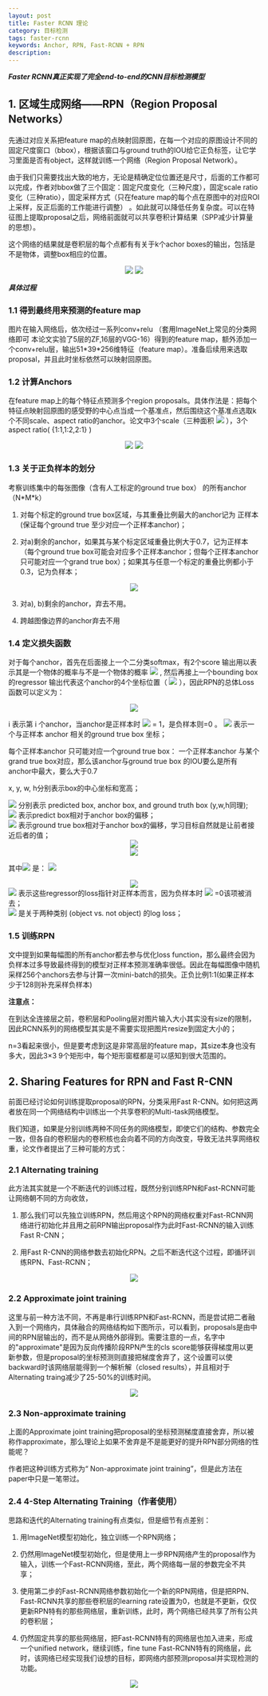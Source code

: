 ```yaml
---
layout: post
title: Faster RCNN 理论
category: 目标检测
tags: faster-rcnn
keywords: Anchor, RPN, Fast-RCNN + RPN
description:
---
```


***Faster RCNN真正实现了完全end-to-end的CNN目标检测模型***

## 1. 区域生成网络——RPN（Region Proposal Networks）

先通过对应关系把feature map的点映射回原图，在每一个对应的原图设计不同的固定尺度窗口（bbox），根据该窗口与ground truth的IOU给它正负标签，让它学习里面是否有object，这样就训练一个网络（Region Proposal Network）。

由于我们只需要找出大致的地方，无论是精确定位位置还是尺寸，后面的工作都可以完成，作者对bbox做了三个固定：固定尺度变化（三种尺度），固定scale ratio变化（三种ratio），固定采样方式（只在feature map的每个点在原图中的对应ROI上采样，反正后面的工作能进行调整） 。如此就可以降低任务复杂度。可以在特征图上提取proposal之后，网络前面就可以共享卷积计算结果（SPP减少计算量的思想）。

这个网络的结果就是卷积层的每个点都有有关于k个achor boxes的输出，包括是不是物体，调整box相应的位置。

<div style="text-align:center">

<img src="https://raw.githubusercontent.com/chiemon/chiemon.github.io/master/img/Faster-RCNN/1.png">

<img src="https://raw.githubusercontent.com/chiemon/chiemon.github.io/master/img/Faster-RCNN/2.png">

</div>

***具体过程***

### 1.1 得到最终用来预测的feature map

图片在输入网络后，依次经过一系列conv+relu （套用ImageNet上常见的分类网络即可 本论文实验了5层的ZF,16层的VGG-16）得到的feature map，额外添加一个conv+relu层，输出51\*39\*256维特征（feature map）。准备后续用来选取proposal，并且此时坐标依然可以映射回原图。

### 1.2 计算Anchors

在feature map上的每个特征点预测多个region proposals。具体作法是：把每个特征点映射回原图的感受野的中心点当成一个基准点，然后围绕这个基准点选取k个不同scale、aspect ratio的anchor。论文中3个scale（三种面积
<img src="https://raw.githubusercontent.com/chiemon/chiemon.github.io/master/img/Faster-RCNN/3.png">
），3个aspect ratio( {1:1,1:2,2:1} )

<div style="text-align:center">

<img src="https://raw.githubusercontent.com/chiemon/chiemon.github.io/master/img/Faster-RCNN/4.png">

<img src="https://raw.githubusercontent.com/chiemon/chiemon.github.io/master/img/Faster-RCNN/5.png">

</div>

### 1.3 关于正负样本的划分

考察训练集中的每张图像（含有人工标定的ground true box） 的所有anchor（N\*M\*k）

1. 对每个标定的ground true box区域，与其重叠比例最大的anchor记为 正样本 (保证每个ground true 至少对应一个正样本anchor)；

2. 对a)剩余的anchor，如果其与某个标定区域重叠比例大于0.7，记为正样本（每个ground true box可能会对应多个正样本anchor；但每个正样本anchor 只可能对应一个grand true box）；如果其与任意一个标定的重叠比例都小于0.3，记为负样本；

<div style="text-align:center">

<img src="https://raw.githubusercontent.com/chiemon/chiemon.github.io/master/img/Faster-RCNN/6.png">

</div>

3. 对a\), b\)剩余的anchor，弃去不用。

4. 跨越图像边界的anchor弃去不用

### 1.4 定义损失函数

对于每个anchor，首先在后面接上一个二分类softmax，有2个score 输出用以表示其是一个物体的概率与不是一个物体的概率
<img src="https://raw.githubusercontent.com/chiemon/chiemon.github.io/master/img/Faster-RCNN/7.png">
, 然后再接上一个bounding box的regressor 输出代表这个anchor的4个坐标位置（
<img src="https://raw.githubusercontent.com/chiemon/chiemon.github.io/master/img/Faster-RCNN/8.png">
），因此RPN的总体Loss函数可以定义为：

<div style="text-align:center">

<img src="https://raw.githubusercontent.com/chiemon/chiemon.github.io/master/img/Faster-RCNN/9.png">

</div>

i 表示第 i 个anchor，当anchor是正样本时
<img src="https://raw.githubusercontent.com/chiemon/chiemon.github.io/master/img/Faster-RCNN/10.png">
= 1，是负样本则=0 。
<img src="https://raw.githubusercontent.com/chiemon/chiemon.github.io/master/img/Faster-RCNN/11.png">
表示一个与正样本 anchor 相关的ground true box 坐标；

每个正样本anchor 只可能对应一个ground true box：
一个正样本anchor 与某个grand true box对应，那么该anchor与ground true box 的IOU要么是所有anchor中最大，要么大于0.7

x, y, w, h分别表示box的中心坐标和宽高；

<img src="https://raw.githubusercontent.com/chiemon/chiemon.github.io/master/img/Faster-RCNN/12.png">
分别表示 predicted box, anchor box, and ground truth box (y,w,h同理);<br>

<img src="https://raw.githubusercontent.com/chiemon/chiemon.github.io/master/img/Faster-RCNN/8.png">
表示predict box相对于anchor box的偏移；<br>

<img src="https://raw.githubusercontent.com/chiemon/chiemon.github.io/master/img/Faster-RCNN/11.png">
表示ground true box相对于anchor box的偏移，学习目标自然就是让前者接近后者的值；

<div style="text-align:center">

<img src="https://raw.githubusercontent.com/chiemon/chiemon.github.io/master/img/Faster-RCNN/13.png">
<br>
<img src="https://raw.githubusercontent.com/chiemon/chiemon.github.io/master/img/Faster-RCNN/14.png">

</div>

其中<img src="https://raw.githubusercontent.com/chiemon/chiemon.github.io/master/img/Faster-RCNN/20.png">
是：
<img src="https://raw.githubusercontent.com/chiemon/chiemon.github.io/master/img/Faster-RCNN/15.png">

<div style="text-align:center">

<img src="https://raw.githubusercontent.com/chiemon/chiemon.github.io/master/img/Faster-RCNN/16.png">

</div>

<img src="https://raw.githubusercontent.com/chiemon/chiemon.github.io/master/img/Faster-RCNN/10.png">
表示这些regressor的loss指针对正样本而言，因为负样本时
<img src="https://raw.githubusercontent.com/chiemon/chiemon.github.io/master/img/Faster-RCNN/10.png">
=0该项被消去；
<br>
<img src="https://raw.githubusercontent.com/chiemon/chiemon.github.io/master/img/Faster-RCNN/21.png">
是关于两种类别 (object vs. not object) 的log loss；

### 1.5 训练RPN

文中提到如果每幅图的所有anchor都去参与优化loss function，那么最终会因为负样本过多导致最终得到的模型对正样本预测准确率很低。因此在每幅图像中随机采样256个anchors去参与计算一次mini-batch的损失。正负比例1:1(如果正样本少于128则补充采样负样本)

**注意点：**

在到达全连接层之前，卷积层和Pooling层对图片输入大小其实没有size的限制，因此RCNN系列的网络模型其实是不需要实现把图片resize到固定大小的；

n=3看起来很小，但是要考虑到这是非常高层的feature map，其size本身也没有多大，因此3×3 9个矩形中，每个矩形窗框都是可以感知到很大范围的。

## 2. Sharing Features for RPN and Fast R-CNN

前面已经讨论如何训练提取proposal的RPN，分类采用Fast R-CNN。如何把这两者放在同一个网络结构中训练出一个共享卷积的Multi-task网络模型。

我们知道，如果是分别训练两种不同任务的网络模型，即使它们的结构、参数完全一致，但各自的卷积层内的卷积核也会向着不同的方向改变，导致无法共享网络权重，论文作者提出了三种可能的方式：

### 2.1 Alternating training

此方法其实就是一个不断迭代的训练过程，既然分别训练RPN和Fast-RCNN可能让网络朝不同的方向收敛，

1. 那么我们可以先独立训练RPN，然后用这个RPN的网络权重对Fast-RCNN网络进行初始化并且用之前RPN输出proposal作为此时Fast-RCNN的输入训练Fast R-CNN；

2. 用Fast R-CNN的网络参数去初始化RPN。之后不断迭代这个过程，即循环训练RPN、Fast-RCNN；

<div style="text-align:center">

<img src="https://raw.githubusercontent.com/chiemon/chiemon.github.io/master/img/Faster-RCNN/17.png">

</div>

### 2.2 Approximate joint training

这里与前一种方法不同，不再是串行训练RPN和Fast-RCNN，而是尝试把二者融入到一个网络内，具体融合的网络结构如下图所示，可以看到，proposals是由中间的RPN层输出的，而不是从网络外部得到。需要注意的一点，名字中的"approximate"是因为反向传播阶段RPN产生的cls score能够获得梯度用以更新参数，但是proposal的坐标预测则直接把梯度舍弃了，这个设置可以使backward时该网络层能得到一个解析解（closed results），并且相对于Alternating traing减少了25-50%的训练时间。

<div style="text-align:center">

<img src="https://raw.githubusercontent.com/chiemon/chiemon.github.io/master/img/Faster-RCNN/18.png">

</div>

### 2.3 Non-approximate training

上面的Approximate joint training把proposal的坐标预测梯度直接舍弃，所以被称作approximate，那么理论上如果不舍弃是不是能更好的提升RPN部分网络的性能呢？

作者把这种训练方式称为“ Non-approximate joint training”，但是此方法在paper中只是一笔带过。

### 2.4 4-Step Alternating Training（作者使用）

思路和迭代的Alternating training有点类似，但是细节有点差别：

1. 用ImageNet模型初始化，独立训练一个RPN网络；

2. 仍然用ImageNet模型初始化，但是使用上一步RPN网络产生的proposal作为输入，训练一个Fast-RCNN网络，至此，两个网络每一层的参数完全不共享；

3. 使用第二步的Fast-RCNN网络参数初始化一个新的RPN网络，但是把RPN、Fast-RCNN共享的那些卷积层的learning rate设置为0，也就是不更新，仅仅更新RPN特有的那些网络层，重新训练，此时，两个网络已经共享了所有公共的卷积层；

4. 仍然固定共享的那些网络层，把Fast-RCNN特有的网络层也加入进来，形成一个unified network，继续训练，fine tune Fast-RCNN特有的网络层，此时，该网络已经实现我们设想的目标，即网络内部预测proposal并实现检测的功能。

<div style="text-align:center">

<img src="https://raw.githubusercontent.com/chiemon/chiemon.github.io/master/img/Faster-RCNN/19.png">

</div>

